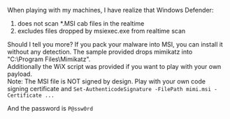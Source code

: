 When playing with my machines, I have realize that Windows Defender:<br>
1. does not scan \*.MSI cab files in the realtime<br>
2. excludes files dropped by msiexec.exe from realtime scan<br>
 
 
Should I tell you more? If you pack your malware into MSI, you can install it without any detection. The sample provided drops mimikatz into "C:\Program Files\Mimikatz".<br>
Additionally the WiX script was provided if you want to play with your own payload.<br>
Note: The MSI file is NOT signed by design. Play with your own code signing certificate and `Set-AuthenticodeSignature -FilePath mimi.msi -Certificate ...` <br>


And the password is `P@ssw0rd`
